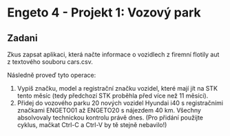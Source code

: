 # Engeto 4 - Projekt 1: Vozový park

## Zadani
Zkus zapsat aplikaci, která načte informace o vozidlech z firemní flotily aut z textového souboru cars.csv.

Následně proveď tyto operace:

1. Vypiš značku, model a registrační značku vozidel, které mají jít na STK tento měsíc (tedy předchozí STK proběhla před více než 11 měsíci).
2. Přidej do vozového parku 20 nových vozidel Hyundai i40 s registračními značkami ENGETO01 až ENGETO20 s nájezdem 40 km. Všechny absolvovaly technickou kontrolu právě dnes. (Pro přidání použijte cyklus, mačkat Ctrl-C a Ctrl-V by tě stejně nebavilo!)
